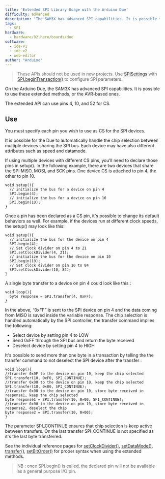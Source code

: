 ```yaml
---
title: 'Extended SPI Library Usage with the Arduino Due'
difficulty: advanced
description: 'The SAM3X has advanced SPI capabilities. It is possible to use these extended methods, or the AVR-based ones.'
tags:
  - SPI
hardware:
  - hardware/02.hero/boards/due
software:
  - ide-v1
  - ide-v2
  - web-editor
author: "Arduino"
---
```



> These APIs should not be used in new projects. Use [SPISettings](https://www.arduino.cc/en/Reference/SPISettings) with [SPI.beginTransaction()](https://www.arduino.cc/en/Tutorial/SPITransaction) to configure SPI parameters.

On the Arduino Due, the SAM3X has advanced SPI capabilities. It is possible to use these extended methods, or the AVR-based ones.

The extended API can use pins 4, 10, and 52 for CS.

## Use

You must specify each pin you wish to use as CS for the SPI devices.

It is possible for the Due to automatically handle the chip selection between multiple devices sharing the SPI bus. Each device may have also different attributes such as speed and datamode.

If using multiple devices with different CS pins, you'll need to declare those pins in setup(). In the following example, there are two devices that share the SPI MISO, MOSI, and SCK pins. One device CS is attached to pin 4, the other to pin 10.


```arduino
void setup(){
  // initialize the bus for a device on pin 4
  SPI.begin(4);
  // initialize the bus for a device on pin 10
  SPI.begin(10);
}
```

Once a pin has been declared as a CS pin, it's possible to change its default behaviors as well. For example, if the devices run at different clock speeds, the setup() may look like this:

```arduino
void setup(){
  // initialize the bus for the device on pin 4
  SPI.begin(4);
  // Set clock divider on pin 4 to 21
  SPI.setClockDivider(4, 21);
  // initialize the bus for the device on pin 10
  SPI.begin(10);
  // Set clock divider on pin 10 to 84
  SPI.setClockDivider(10, 84);
}
```

A single byte transfer to a device on pin 4 could look like this :

```arduino
void loop(){
  byte response = SPI.transfer(4, 0xFF);
}
```

In the above, “0xFF” is sent to the SPI device on pin 4 and the data coming from MISO is saved inside the variable response. The chip selection is handled automatically by the SPI controller, the transfer command implies the following:

- Select device by setting pin 4 to LOW
- Send 0xFF through the SPI bus and return the byte received
- Deselect device by setting pin 4 to HIGH

It's possible to send more than one byte in a transaction by telling the the transfer command to not deselect the SPI device after the transfer :

```arduino
void loop(){
//transfer 0x0F to the device on pin 10, keep the chip selected
SPI.transfer(10, 0xF0, SPI_CONTINUE);
//transfer 0x00 to the device on pin 10, keep the chip selected
SPI.transfer(10, 0×00, SPI_CONTINUE);
//transfer 0x00 to the device on pin 10, store byte received in response1, keep the chip selected
byte response1 = SPI.transfer(10, 0×00, SPI_CONTINUE);
//transfer 0x00 to the device on pin 10, store byte received in response2, deselect the chip
byte response2 = SPI.transfer(10, 0×00);
}
```

The parameter SPI_CONTINUE ensures that chip selection is keep active between transfers. On the last transfer SPI_CONTINUE is not specified as it's the last byte transferred.

See the individual reference pages for [setClockDivider()](https://www.arduino.cc/en/Reference/SPISetClockDivider), [setDataMode()](https://www.arduino.cc/en/Reference/SPISetDataMode), [transfer()](https://www.arduino.cc/en/Reference/SPITransfer), [setBitOrder()](https://www.arduino.cc/en/Reference/SPISetBitOrder) for proper syntax when using the extended methods.

>NB : once SPI.begin() is called, the declared pin will not be available as a general purpose I/O pin.